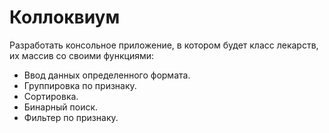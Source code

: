 # Коллоквиум

Разработать консольное приложение, в котором будет класс лекарств, их массив со своими функциями:
+ Ввод данных определенного формата.
+ Группировка по признаку.
+ Сортировка.
+ Бинарный поиск.
+ Фильтер по признаку.
